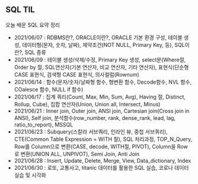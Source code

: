 ## SQL TIL
오늘 배운 SQL 요약 정리

- 2021/06/07 : RDBMS란?, ORACLE이란?, ORACLE 기본 환경 구성, 테이블 생성, 데이터형(문자, 숫자, 날짜), 제약조건(NOT NULL, Primary Key, 등), SQL이란?, SQL 종류
- 2021/06/09 : 테이블 생성/삭제/수정, Primary Key 생성, select문(Where절, Order by 절, SQL연산자(기본 연산자, 비교 연산자, 기타 연산자), 표현식(단순형 CASE 표현식, 검색형 CASE 표현식, 의사컬럼(Rownum)
- 2021/06/14 : 함수(문자/숫자/날짜형 함수, 형변환 함수, Decode함수, NVL 함수, COalesce 함수, NULL if 함수) 
- 2021/06/17 : 집계 쿼리(Count, Max, Min, Sum, Avg), Having 절, Distinct, Rollup, Cube), 집합 연산자(Union, Union all, Intersect, Minus)
- 2021/06/21 : Inner join, Outer join, ANSI join, Cartesian join(Cross join in ANSI), Self join, 분석함수(row_number, rank, dense_rank, lead, lag, ratio_to_report), MSSQL
- 2021/06/23 : Subquery(스칼라 서브쿼리, 인라인 뷰, 중첩 서브쿼리), CTE(Common Table Expression = WITH 절), SQL 처리과정, TOP_N_Query, Row를 Column으로 변환(CASE, decode, WITH절, PIVOT), Column을 Row로 변환(UNION ALL, UNPIVOT), Semi Join, Anti Join
- 2021/06/28 : Insert, Update, Delete, Merge, View, Data_dictionary, Index
- 2021/06/30 : 로또, 교통사고, titanic 데이터를 활용한 SQL 실습, 코로나 데이터 실습 및 시각화
